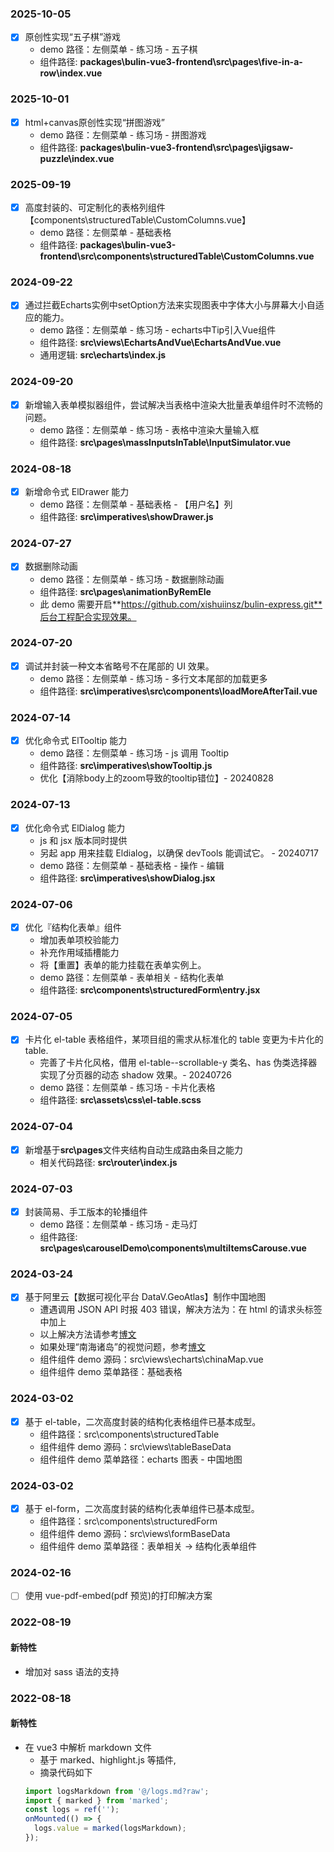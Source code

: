 ### 2025-10-05

- [x] 原创性实现“五子棋”游戏
  - demo 路径：左侧菜单 - 练习场 - 五子棋
  - 组件路径: **packages\bulin-vue3-frontend\src\pages\five-in-a-row\index.vue**

### 2025-10-01

- [x] html+canvas原创性实现“拼图游戏”
  - demo 路径：左侧菜单 - 练习场 - 拼图游戏
  - 组件路径: **packages\bulin-vue3-frontend\src\pages\jigsaw-puzzle\index.vue**

### 2025-09-19

- [x] 高度封装的、可定制化的表格列组件【components\structuredTable\CustomColumns.vue】
  - demo 路径：左侧菜单 - 基础表格
  - 组件路径: **packages\bulin-vue3-frontend\src\components\structuredTable\CustomColumns.vue**

### 2024-09-22

- [x] 通过拦截Echarts实例中setOption方法来实现图表中字体大小与屏幕大小自适应的能力。
  - demo 路径：左侧菜单 - 练习场 - echarts中Tip引入Vue组件
  - 组件路径: **src\views\EchartsAndVue\EchartsAndVue.vue**
  - 通用逻辑: **src\echarts\index.js**

### 2024-09-20

- [x] 新增输入表单模拟器组件，尝试解决当表格中渲染大批量表单组件时不流畅的问题。
  - demo 路径：左侧菜单 - 练习场 - 表格中渲染大量输入框
  - 组件路径: **src\pages\massInputsInTable\InputSimulator.vue**

### 2024-08-18

- [x] 新增命令式 ElDrawer 能力
  - demo 路径：左侧菜单 - 基础表格 - 【用户名】列
  - 组件路径: **src\imperatives\showDrawer.js**

### 2024-07-27

- [x] 数据删除动画
  - demo 路径：左侧菜单 - 练习场 - 数据删除动画
  - 组件路径: **src\pages\animationByRemEle**
  - 此 demo 需要开启**https://github.com/xishuiinsz/bulin-express.git**后台工程配合实现效果。

### 2024-07-20

- [x] 调试并封装一种文本省略号不在尾部的 UI 效果。
  - demo 路径：左侧菜单 - 练习场 - 多行文本尾部的加载更多
  - 组件路径: **src\imperatives\src\components\loadMoreAfterTail.vue**

### 2024-07-14

- [x] 优化命令式 ElTooltip 能力
  - demo 路径：左侧菜单 - 练习场 - js 调用 Tooltip
  - 组件路径: **src\imperatives\showTooltip.js**
  - 优化【消除body上的zoom导致的tooltip错位】- 20240828

### 2024-07-13

- [x] 优化命令式 ElDialog 能力
  - js 和 jsx 版本同时提供
  - 另起 app 用来挂载 Eldialog，以确保 devTools 能调试它。 - 20240717
  - demo 路径：左侧菜单 - 基础表格 - 操作 - 编辑
  - 组件路径: **src\imperatives\showDialog.jsx**

### 2024-07-06

- [x] 优化『结构化表单』组件
  - 增加表单项校验能力
  - 补充作用域插槽能力
  - 将【重置】表单的能力挂载在表单实例上。
  - demo 路径：左侧菜单 - 表单相关 - 结构化表单
  - 组件路径: **src\components\structuredForm\entry.jsx**

### 2024-07-05

- [x] 卡片化 el-table 表格组件，某项目组的需求从标准化的 table 变更为卡片化的 table.
  - 完善了卡片化风格，借用 el-table--scrollable-y 类名、has 伪类选择器实现了分页器的动态 shadow 效果。- 20240726
  - demo 路径：左侧菜单 - 练习场 - 卡片化表格
  - 组件路径: **src\assets\css\el-table.scss**

### 2024-07-04

- [x] 新增基于**src\pages**文件夹结构自动生成路由条目之能力
  - 相关代码路径: **src\router\index.js**

### 2024-07-03

- [x] 封装简易、手工版本的轮播组件
  - demo 路径：左侧菜单 - 练习场 - 走马灯
  - 组件路径: **src\pages\carouselDemo\components\multiItemsCarouse.vue**

### 2024-03-24

- [x] 基于阿里云【数据可视化平台 DataV.GeoAtlas】制作中国地图
  - 遭遇调用 JSON API 时报 403 错误，解决方法为：在 html 的请求头标签中加上<meta name=”referrer” content=”no-referrer”>
  - 以上解决方法请参考[博文](https://www.pipipi.net/20626.html)
  - 如果处理“南海诸岛”的视觉问题，参考[博文](https://blog.csdn.net/n_2021/article/details/132836912)
  - 组件组件 demo 源码：src\views\echarts\chinaMap.vue
  - 组件组件 demo 菜单路径：基础表格

### 2024-03-02

- [x] 基于 el-table，二次高度封装的结构化表格组件已基本成型。
  - 组件路径：src\components\structuredTable
  - 组件组件 demo 源码：src\views\tableBaseData
  - 组件组件 demo 菜单路径：echarts 图表 - 中国地图

### 2024-03-02

- [x] 基于 el-form，二次高度封装的结构化表单组件已基本成型。
  - 组件路径：src\components\structuredForm
  - 组件组件 demo 源码：src\views\formBaseData
  - 组件组件 demo 菜单路径：表单相关 -> 结构化表单组件

### 2024-02-16

- [ ] 使用 vue-pdf-embed(pdf 预览)的打印解决方案

### 2022-08-19

#### 新特性

- 增加对 sass 语法的支持

### 2022-08-18

#### 新特性

- 在 vue3 中解析 markdown 文件
  - 基于 marked、highlight.js 等插件,
  - 摘录代码如下
  ```javascript
  import logsMarkdown from '@/logs.md?raw';
  import { marked } from 'marked';
  const logs = ref('');
  onMounted(() => {
    logs.value = marked(logsMarkdown);
  });
  ```
